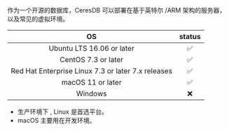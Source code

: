 作为一个开源的数据库，CeresDB 可以部署在基于英特尔 /ARM 架构的服务器，以及常见的虚拟环境。

|                         OS                         | status |
| :------------------------------------------------: | :----: |
|             Ubuntu LTS 16.06 or later              |   ✅   |
|                CentOS 7.3 or later                 |   ✅   |
| Red Hat Enterprise Linux 7.3 or later 7.x releases |   ✅   |
|                 macOS 11 or later                  |   ✅   |
|                      Windows                       |   ❌   |

- 生产环境下 , Linux 是首选平台。
- macOS 主要用在开发环境。
